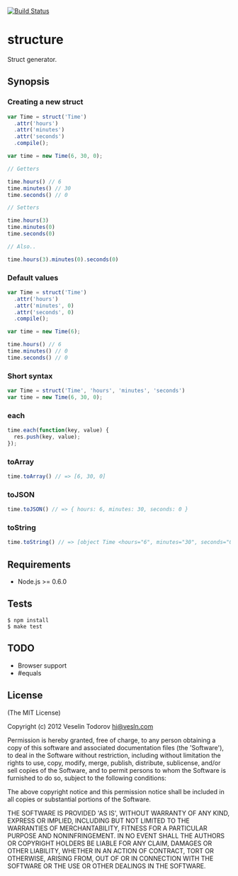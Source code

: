 [![Build Status](https://secure.travis-ci.org/vesln/structure.png)](http://travis-ci.org/vesln/structure)

# structure

Struct generator.

## Synopsis

### Creating a new struct

```js
var Time = struct('Time')
  .attr('hours')
  .attr('minutes')
  .attr('seconds')
  .compile();

var time = new Time(6, 30, 0);

// Getters

time.hours() // 6
time.minutes() // 30
time.seconds() // 0

// Setters

time.hours(3)
time.minutes(0)
time.seconds(0)

// Also..

time.hours(3).minutes(0).seconds(0)
```

### Default values

```js
var Time = struct('Time')
  .attr('hours')
  .attr('minutes', 0)
  .attr('seconds', 0)
  .compile();

var time = new Time(6);

time.hours() // 6
time.minutes() // 0
time.seconds() // 0
```

### Short syntax

```js
var Time = struct('Time', 'hours', 'minutes', 'seconds')
var time = new Time(6, 30, 0);
```

### each

```js
time.each(function(key, value) {
  res.push(key, value);
});
```

### toArray

```js
time.toArray() // => [6, 30, 0]
```

### toJSON

```js
time.toJSON() // => { hours: 6, minutes: 30, seconds: 0 }
```

### toString

```js
time.toString() // => [object Time <hours="6", minutes="30", seconds="0">]
```

## Requirements

- Node.js >= 0.6.0

## Tests

```
$ npm install
$ make test
```

## TODO

- Browser support
- #equals

## License

(The MIT License)

Copyright (c) 2012 Veselin Todorov <hi@vesln.com>

Permission is hereby granted, free of charge, to any person obtaining
a copy of this software and associated documentation files (the
'Software'), to deal in the Software without restriction, including
without limitation the rights to use, copy, modify, merge, publish,
distribute, sublicense, and/or sell copies of the Software, and to
permit persons to whom the Software is furnished to do so, subject to
the following conditions:

The above copyright notice and this permission notice shall be
included in all copies or substantial portions of the Software.

THE SOFTWARE IS PROVIDED 'AS IS', WITHOUT WARRANTY OF ANY KIND,
EXPRESS OR IMPLIED, INCLUDING BUT NOT LIMITED TO THE WARRANTIES OF
MERCHANTABILITY, FITNESS FOR A PARTICULAR PURPOSE AND NONINFRINGEMENT.
IN NO EVENT SHALL THE AUTHORS OR COPYRIGHT HOLDERS BE LIABLE FOR ANY
CLAIM, DAMAGES OR OTHER LIABILITY, WHETHER IN AN ACTION OF CONTRACT,
TORT OR OTHERWISE, ARISING FROM, OUT OF OR IN CONNECTION WITH THE
SOFTWARE OR THE USE OR OTHER DEALINGS IN THE SOFTWARE.
